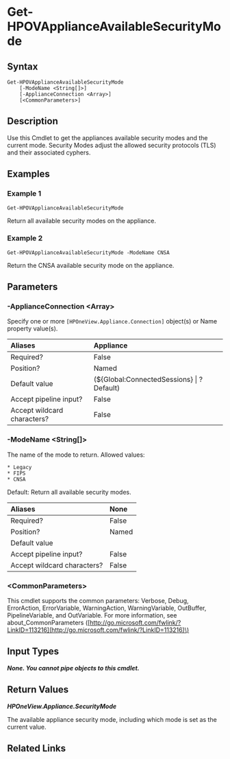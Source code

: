 ﻿---
description: Get appliance available security modes.
---

# Get-HPOVApplianceAvailableSecurityMode

## Syntax

```text
Get-HPOVApplianceAvailableSecurityMode
    [-ModeName <String[]>]
    [-ApplianceConnection <Array>]
    [<CommonParameters>]
```

## Description

Use this Cmdlet to get the appliances available security modes and the current mode. Security Modes adjust the allowed security protocols (TLS) and their associated cyphers.

## Examples

###  Example 1 

```text
Get-HPOVApplianceAvailableSecurityMode

```

Return all available security modes on the appliance.

###  Example 2 

```text
Get-HPOVApplianceAvailableSecurityMode -ModeName CNSA

```

Return the CNSA available security mode on the appliance.

## Parameters

### -ApplianceConnection &lt;Array&gt;

Specify one or more `[HPOneView.Appliance.Connection]` object(s) or Name property value(s).

| Aliases | Appliance |
| :--- | :--- |
| Required? | False |
| Position? | Named |
| Default value | (${Global:ConnectedSessions} &vert; ? Default) |
| Accept pipeline input? | False |
| Accept wildcard characters? | False |

### -ModeName &lt;String[]&gt;

The name of the mode to return. Allowed values:

    * Legacy
    * FIPS
    * CNSA

Default: Return all available security modes.

| Aliases | None |
| :--- | :--- |
| Required? | False |
| Position? | Named |
| Default value |  |
| Accept pipeline input? | False |
| Accept wildcard characters? | False |

### &lt;CommonParameters&gt;

This cmdlet supports the common parameters: Verbose, Debug, ErrorAction, ErrorVariable, WarningAction, WarningVariable, OutBuffer, PipelineVariable, and OutVariable. For more information, see about\_CommonParameters \([http://go.microsoft.com/fwlink/?LinkID=113216](http://go.microsoft.com/fwlink/?LinkID=113216)\)

## Input Types

_**None.  You cannot pipe objects to this cmdlet.**_

## Return Values

_**HPOneView.Appliance.SecurityMode**_

The available appliance security mode, including which mode is set as the current value.

## Related Links

